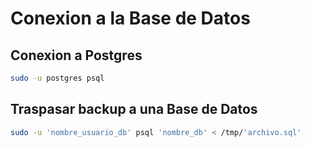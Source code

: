 # Conexion a la Base de Datos

## Conexion a Postgres
```bash
sudo -u postgres psql
```

## Traspasar backup a una Base de Datos
```bash
sudo -u 'nombre_usuario_db' psql 'nombre_db' < /tmp/'archivo.sql'
```
